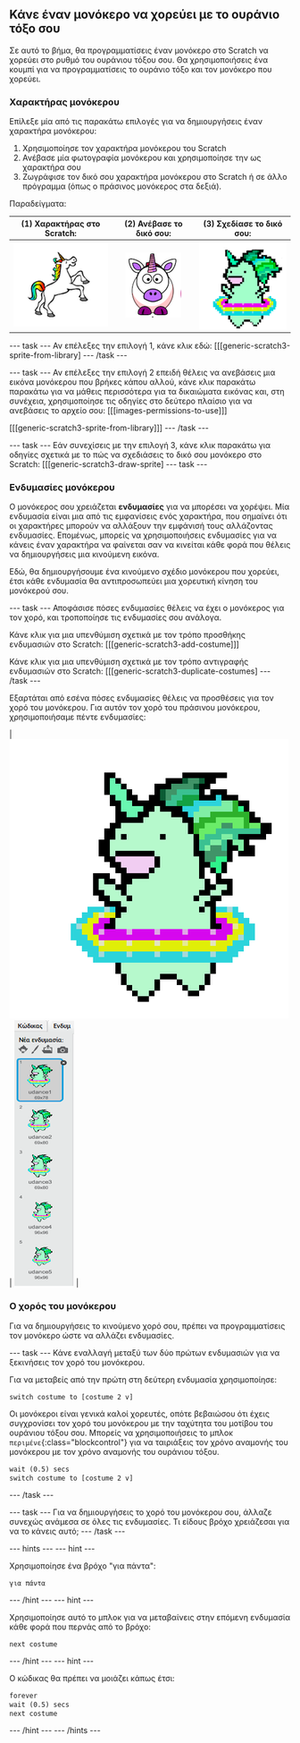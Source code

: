 ## Κάνε έναν μονόκερο να χορεύει με το ουράνιο τόξο σου

Σε αυτό το βήμα, θα προγραμματίσεις έναν μονόκερο στο Scratch να χορεύει στο ρυθμό του ουράνιου τόξου σου. Θα χρησιμοποιήσεις ένα κουμπί για να προγραμματίσεις το ουράνιο τόξο και τον μονόκερο που χορεύει.

### Χαρακτήρας μονόκερου

Επίλεξε μία από τις παρακάτω επιλογές για να δημιουργήσεις έναν χαρακτήρα μονόκερου:

1. Χρησιμοποίησε τον χαρακτήρα μονόκερου του Scratch
2. Ανέβασε μία φωτογραφία μονόκερου και χρησιμοποίησε την ως χαρακτήρα σου
3. Ζωγράφισε τον δικό σου χαρακτήρα μονόκερου στο Scratch ή σε άλλο πρόγραμμα (όπως ο πράσινος μονόκερος στα δεξιά).

Παραδείγματα:

|             (1) Χαρακτήρας στο Scratch:             |             (2) Ανέβασε το δικό σου:              |            (3) Σχεδίασε το δικό σου:             |
|:---------------------------------------------------:|:-------------------------------------------------:|:------------------------------------------------:|
| ![Μονόκερος στο Scratch](images/scratchunicorn.png) | ![Μονόκερος στο διαδίκτυο](images/webunicorn.png) | ![Ζωγραφιστός μονόκερος](images/drawunicorn.png) |

\--- task \--- Αν επέλεξες την επιλογή 1, κάνε κλικ εδώ: [[[generic-scratch3-sprite-from-library] \--- /task \---

\--- task \--- Αν επέλεξες την επιλογή 2 επειδή θέλεις να ανεβάσεις μια εικόνα μονόκερου που βρήκες κάπου αλλού, κάνε κλικ παρακάτω παρακάτω για να μάθεις περισσότερα για τα δικαιώματα εικόνας και, στη συνέχεια, χρησιμοποίησε τις οδηγίες στο δεύτερο πλαίσιο για να ανεβάσεις το αρχείο σου: [[[images-permissions-to-use]]]

[[[generic-scratch3-sprite-from-library]]] \--- /task \---

\--- task \--- Εάν συνεχίσεις με την επιλογή 3, κάνε κλικ παρακάτω για οδηγίες σχετικά με το πώς να σχεδιάσεις το δικό σου μονόκερο στο Scratch: [[[generic-scratch3-draw-sprite] \--- task \---

### Ενδυμασίες μονόκερου

Ο μονόκερος σου χρειάζεται **ενδυμασίες** για να μπορέσει να χορέψει. Μία ενδυμασία είναι μια από τις εμφανίσεις ενός χαρακτήρα, που σημαίνει ότι οι χαρακτήρες μπορούν να αλλάξουν την εμφάνισή τους αλλάζοντας ενδυμασίες. Επομένως, μπορείς να χρησιμοποιήσεις ενδυμασίες για να κάνεις έναν χαρακτήρα να φαίνεται σαν να κινείται κάθε φορά που θέλεις να δημιουργήσεις μια κινούμενη εικόνα.

Εδώ, θα δημιουργήσουμε ένα κινούμενο σχέδιο μονόκερου που χορεύει, έτσι κάθε ενδυμασία θα αντιπροσωπεύει μια χορευτική κίνηση του μονόκερού σου.

\--- task \--- Αποφάσισε πόσες ενδυμασίες θέλεις να έχει ο μονόκερος για τον χορό, και τροποποίησε τις ενδυμασίες σου ανάλογα.

Κάνε κλικ για μια υπενθύμιση σχετικά με τον τρόπο προσθήκης ενδυμασιών στο Scratch: [[[generic-scratch3-add-costume]]]

Κάνε κλικ για μια υπενθύμιση σχετικά με τον τρόπο αντιγραφής ενδυμασιών στο Scratch: [[[generic-scratch3-duplicate-costumes] \--- /task \---

Εξαρτάται από εσένα πόσες ενδυμασίες θέλεις να προσθέσεις για τον χορό του μονόκερου. Για αυτόν τον χορό του πράσινου μονόκερου, χρησιμοποιήσαμε πέντε ενδυμασίες:

| ![Dancing Unicorn Gif](images/dancingunicorn.gif) | ![Five Costumes](images/fivecostumes.png) |

### Ο χορός του μονόκερου

Για να δημιουργήσεις το κινούμενο χορό σου, πρέπει να προγραμματίσεις τον μονόκερο ώστε να αλλάζει ενδυμασίες.

\--- task \--- Κάνε εναλλαγή μεταξύ των δύο πρώτων ενδυμασιών για να ξεκινήσεις τον χορό του μονόκερου.

Για να μεταβείς από την πρώτη στη δεύτερη ενδυμασία χρησιμοποίησε:

```blocks3
switch costume to [costume 2 v]
```

Οι μονόκεροι είναι γενικά καλοί χορευτές, οπότε βεβαιώσου ότι έχεις συγχρονίσει τον χορό του μονόκερου με την ταχύτητα του μοτίβου του ουράνιου τόξου σου. Μπορείς να χρησιμοποιήσεις το μπλοκ `περιμένε`{:class="blockcontrol"} για να ταιριάξεις τον χρόνο αναμονής του μονόκερου με τον χρόνο αναμονής του ουράνιου τόξου.

```blocks3
wait (0.5) secs
switch costume to [costume 2 v]
```

\--- /task \---

\--- task \--- Για να δημιουργήσεις το χορό του μονόκερου σου, άλλαζε συνεχώς ανάμεσα σε όλες τις ενδυμασίες. Τι είδους βρόχο χρειάζεσαι για να το κάνεις αυτό; \--- /task \---

\--- hints \--- \--- hint \---

Χρησιμοποίησε ένα βρόχο "για πάντα":

```blocks3
για πάντα
```

\--- /hint \--- \--- hint \---

Χρησιμοποίησε αυτό το μπλοκ για να μεταβαίνεις στην επόμενη ενδυμασία κάθε φορά που περνάς από το βρόχο:

```blocks3
next costume
```

\--- /hint \--- \--- hint \---

Ο κώδικας θα πρέπει να μοιάζει κάπως έτσι:

```blocks3
forever
wait (0.5) secs
next costume
```

\--- /hint \--- \--- /hints \---